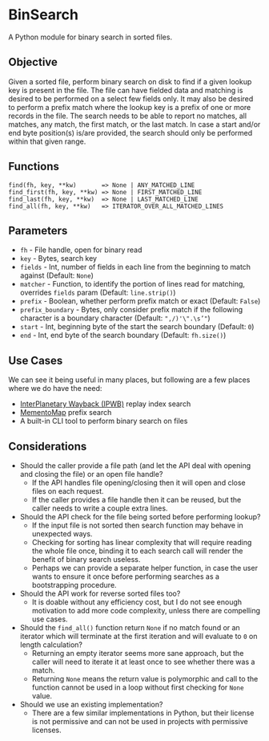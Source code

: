# BinSearch

A Python module for binary search in sorted files.

## Objective

Given a sorted file, perform binary search on disk to find if a given lookup key is present in the file.
The file can have fielded data and matching is desired to be performed on a select few fields only.
It may also be desired to perform a prefix match where the lookup key is a prefix of one or more records in the file.
The search needs to be able to report no matches, all matches, any match, the first match, or the last match.
In case a start and/or end byte position(s) is/are provided, the search should only be performed within that given range.

## Functions

```
find(fh, key, **kw)       => None | ANY_MATCHED_LINE
find_first(fh, key, **kw) => None | FIRST_MATCHED_LINE
find_last(fh, key, **kw)  => None | LAST_MATCHED_LINE
find_all(fh, key, **kw)   => ITERATOR_OVER_ALL_MATCHED_LINES
```

## Parameters

* `fh` - File handle, open for binary read
* `key` - Bytes, search key
* `fields` - Int, number of fields in each line from the beginning to match against (Default: `None`)
* `matcher` - Function, to identify the portion of lines read for matching, overrides `fields` param (Default: `line.strip()`)
* `prefix` - Boolean, whether perform prefix match or exact (Default: `False`)
* `prefix_boundary` - Bytes, only consider prefix match if the following character is a boundary character (Default: `",/)'\".\s’"`)
* `start` - Int, beginning byte of the start the search boundary (Default: `0`)
* `end` - Int, end byte of the search boundary (Default: `fh.size()`)

## Use Cases

We can see it being useful in many places, but following are a few places where we do have the need:

* [InterPlanetary Wayback (IPWB)](https://github.com/oduwsdl/ipwb) replay index search
* [MementoMap](https://github.com/oduwsdl/MementoMap) prefix search
* A built-in CLI tool to perform binary search on files

## Considerations

* Should the caller provide a file path (and let the API deal with opening and closing the file) or an open file handle?
  * If the API handles file opening/closing then it will open and close files on each request.
  * If the caller provides a file handle then it can be reused, but the caller needs to write a couple extra lines.
* Should the API check for the file being sorted before performing lookup?
  * If the input file is not sorted then search function may behave in unexpected ways.
  * Checking for sorting has linear complexity that will require reading the whole file once, binding it to each search call will render the benefit of binary search useless.
  * Perhaps we can provide a separate helper function, in case the user wants to ensure it once before performing searches as a bootstrapping procedure.
* Should the API work for reverse sorted files too?
  * It is doable without any efficiency cost, but I do not see enough motivation to add more code complexity, unless there are compelling use cases.
* Should the `find_all()` function return `None` if no match found or an iterator which will terminate at the first iteration and will evaluate to `0` on length calculation?
  * Returning an empty iterator seems more sane approach, but the caller will need to iterate it at least once to see whether there was a match.
  * Returning `None` means the return value is polymorphic and call to the function cannot be used in a loop without first checking for `None` value.
* Should we use an existing implementation?
  * There are a few similar implementations in Python, but their license is not permissive and can not be used in projects with permissive licenses.
